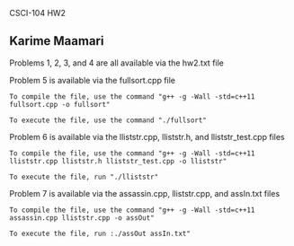 CSCI-104 HW2

Karime Maamari
--------------

Problems 1, 2, 3, and 4 are all available via the hw2.txt file

Problem 5 is available via the fullsort.cpp file

	To compile the file, use the command "g++ -g -Wall -std=c++11 fullsort.cpp -o fullsort"

	To execute the file, use the command "./fullsort"

Problem 6 is available via the lliststr.cpp, lliststr.h, and lliststr_test.cpp files

	To compile the file, use the command "g++ -g -Wall -std=c++11 lliststr.cpp lliststr.h lliststr_test.cpp -o lliststr"

	To execute the file, run "./lliststr"

Problem 7 is available via the assassin.cpp, lliststr.cpp, and assIn.txt files

	To compile the file, use the command "g++ -g -Wall -std=c++11 assassin.cpp lliststr.cpp -o assOut"

	To execute the file, run :./assOut assIn.txt"

